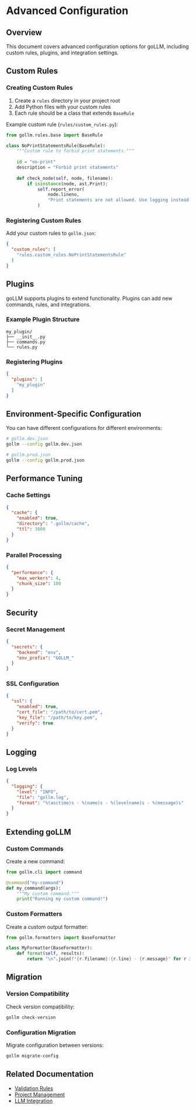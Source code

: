 # Advanced Configuration

## Overview

This document covers advanced configuration options for goLLM, including custom rules, plugins, and integration settings.

## Custom Rules

### Creating Custom Rules

1. Create a `rules` directory in your project root
2. Add Python files with your custom rules
3. Each rule should be a class that extends `BaseRule`

Example custom rule (`rules/custom_rules.py`):

```python
from gollm.rules.base import BaseRule

class NoPrintStatementsRule(BaseRule):
    """Custom rule to forbid print statements."""
    
    id = "no-print"
    description = "Forbid print statements"
    
    def check_node(self, node, filename):
        if isinstance(node, ast.Print):
            self.report_error(
                node.lineno,
                "Print statements are not allowed. Use logging instead."
            )
```

### Registering Custom Rules

Add your custom rules to `gollm.json`:

```json
{
  "custom_rules": [
    "rules.custom_rules.NoPrintStatementsRule"
  ]
}
```

## Plugins

goLLM supports plugins to extend functionality. Plugins can add new commands, rules, and integrations.

### Example Plugin Structure

```
my_plugin/
├── __init__.py
├── commands.py
└── rules.py
```

### Registering Plugins

```json
{
  "plugins": [
    "my_plugin"
  ]
}
```

## Environment-Specific Configuration

You can have different configurations for different environments:

```bash
# gollm.dev.json
gollm --config gollm.dev.json

# gollm.prod.json
gollm --config gollm.prod.json
```

## Performance Tuning

### Cache Settings

```json
{
  "cache": {
    "enabled": true,
    "directory": ".gollm/cache",
    "ttl": 3600
  }
}
```

### Parallel Processing

```json
{
  "performance": {
    "max_workers": 4,
    "chunk_size": 100
  }
}
```

## Security

### Secret Management

```json
{
  "secrets": {
    "backend": "env",
    "env_prefix": "GOLLM_"
  }
}
```

### SSL Configuration

```json
{
  "ssl": {
    "enabled": true,
    "cert_file": "/path/to/cert.pem",
    "key_file": "/path/to/key.pem",
    "verify": true
  }
}
```

## Logging

### Log Levels

```json
{
  "logging": {
    "level": "INFO",
    "file": "gollm.log",
    "format": "%(asctime)s - %(name)s - %(levelname)s - %(message)s"
  }
}
```

## Extending goLLM

### Custom Commands

Create a new command:

```python
from gollm.cli import command

@command("my-command")
def my_command(args):
    """My custom command."""
    print("Running my custom command!")
```

### Custom Formatters

Create a custom output formatter:

```python
from gollm.formatters import BaseFormatter

class MyFormatter(BaseFormatter):
    def format(self, results):
        return "\n".join(f"{r.filename}:{r.line} - {r.message}" for r in results)
```

## Migration

### Version Compatibility

Check version compatibility:

```bash
gollm check-version
```

### Configuration Migration

Migrate configuration between versions:

```bash
gollm migrate-config
```

## Related Documentation

- [Validation Rules](./validation_rules.md)
- [Project Management](./project_management.md)
- [LLM Integration](./llm_integration.md)
